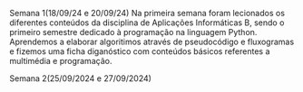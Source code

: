 Semana 1(18/09/24 e 20/09/24)
Na primeira semana foram lecionados os diferentes conteúdos da disciplina de Aplicações Informáticas B, sendo o primeiro semestre 
dedicado à programação na linguagem Python. Aprendemos a elaborar algoritimos através de pseudocódigo e fluxogramas e fizemos uma
ficha diganóstico com conteúdos básicos referentes a multimédia e programação.

Semana 2(25/09/2024 e 27/09/2024)
